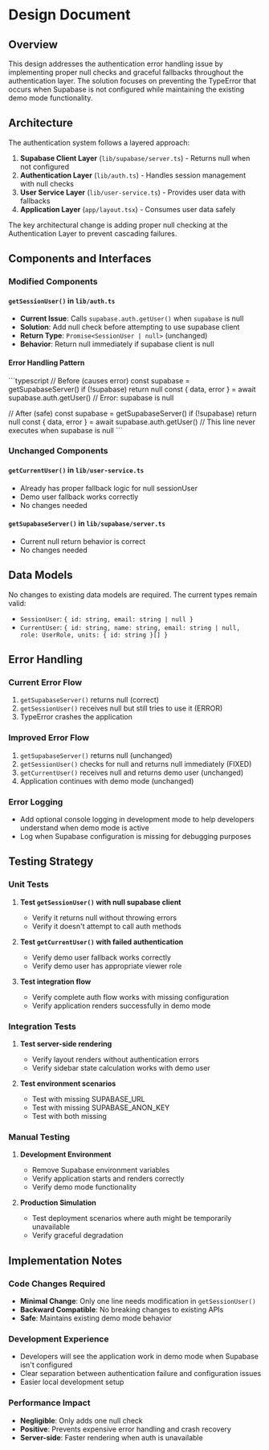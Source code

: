 # Design Document

## Overview

This design addresses the authentication error handling issue by implementing proper null checks and graceful fallbacks throughout the authentication layer. The solution focuses on preventing the TypeError that occurs when Supabase is not configured while maintaining the existing demo mode functionality.

## Architecture

The authentication system follows a layered approach:

1. **Supabase Client Layer** (`lib/supabase/server.ts`) - Returns null when not configured
2. **Authentication Layer** (`lib/auth.ts`) - Handles session management with null checks
3. **User Service Layer** (`lib/user-service.ts`) - Provides user data with fallbacks
4. **Application Layer** (`app/layout.tsx`) - Consumes user data safely

The key architectural change is adding proper null checking at the Authentication Layer to prevent cascading failures.

## Components and Interfaces

### Modified Components

#### `getSessionUser()` in `lib/auth.ts`
- **Current Issue**: Calls `supabase.auth.getUser()` when `supabase` is null
- **Solution**: Add null check before attempting to use supabase client
- **Return Type**: `Promise<SessionUser | null>` (unchanged)
- **Behavior**: Return null immediately if supabase client is null

#### Error Handling Pattern
\`\`\`typescript
// Before (causes error)
const supabase = getSupabaseServer()
if (!supabase) return null
const { data, error } = await supabase.auth.getUser() // Error: supabase is null

// After (safe)
const supabase = getSupabaseServer()
if (!supabase) return null
const { data, error } = await supabase.auth.getUser() // This line never executes when supabase is null
\`\`\`

### Unchanged Components

#### `getCurrentUser()` in `lib/user-service.ts`
- Already has proper fallback logic for null sessionUser
- Demo user fallback works correctly
- No changes needed

#### `getSupabaseServer()` in `lib/supabase/server.ts`
- Current null return behavior is correct
- No changes needed

## Data Models

No changes to existing data models are required. The current types remain valid:

- `SessionUser`: `{ id: string, email: string | null }`
- `CurrentUser`: `{ id: string, name: string, email: string | null, role: UserRole, units: { id: string }[] }`

## Error Handling

### Current Error Flow
1. `getSupabaseServer()` returns null (correct)
2. `getSessionUser()` receives null but still tries to use it (ERROR)
3. TypeError crashes the application

### Improved Error Flow
1. `getSupabaseServer()` returns null (unchanged)
2. `getSessionUser()` checks for null and returns null immediately (FIXED)
3. `getCurrentUser()` receives null and returns demo user (unchanged)
4. Application continues with demo mode (unchanged)

### Error Logging
- Add optional console logging in development mode to help developers understand when demo mode is active
- Log when Supabase configuration is missing for debugging purposes

## Testing Strategy

### Unit Tests
1. **Test `getSessionUser()` with null supabase client**
   - Verify it returns null without throwing errors
   - Verify it doesn't attempt to call auth methods

2. **Test `getCurrentUser()` with failed authentication**
   - Verify demo user fallback works correctly
   - Verify demo user has appropriate viewer role

3. **Test integration flow**
   - Verify complete auth flow works with missing configuration
   - Verify application renders successfully in demo mode

### Integration Tests
1. **Test server-side rendering**
   - Verify layout renders without authentication errors
   - Verify sidebar state calculation works with demo user

2. **Test environment scenarios**
   - Test with missing SUPABASE_URL
   - Test with missing SUPABASE_ANON_KEY
   - Test with both missing

### Manual Testing
1. **Development Environment**
   - Remove Supabase environment variables
   - Verify application starts and renders correctly
   - Verify demo mode functionality

2. **Production Simulation**
   - Test deployment scenarios where auth might be temporarily unavailable
   - Verify graceful degradation

## Implementation Notes

### Code Changes Required
- **Minimal Change**: Only one line needs modification in `getSessionUser()`
- **Backward Compatible**: No breaking changes to existing APIs
- **Safe**: Maintains existing demo mode behavior

### Development Experience
- Developers will see the application work in demo mode when Supabase isn't configured
- Clear separation between authentication failure and configuration issues
- Easier local development setup

### Performance Impact
- **Negligible**: Only adds one null check
- **Positive**: Prevents expensive error handling and crash recovery
- **Server-side**: Faster rendering when auth is unavailable
